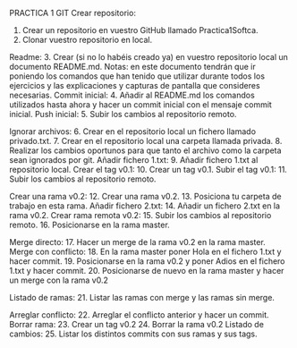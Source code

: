PRACTICA 1 GIT
Crear repositorio: 
1.	Crear un repositorio en vuestro GitHub llamado Practica1Softca. 
2.	Clonar vuestro repositorio en local.
 
 



Readme:
3.	Crear (si no lo habéis creado ya) en vuestro repositorio local un documento README.md. Notas: en este documento tendrán que ir poniendo los comandos que han tenido que utilizar durante todos los ejercicios y las explicaciones y capturas de pantalla que consideres necesarias.
Commit inicial:
4.	Añadir al README.md los comandos utilizados hasta ahora y hacer un commit inicial con el mensaje commit inicial.
Push inicial:
5.	Subir los cambios al repositorio remoto.
 
 
Ignorar archivos:
6.	Crear en el repositorio local un fichero llamado privado.txt.
7.	Crear en el repositorio local una carpeta llamada privada.
8.	Realizar los cambios oportunos para que tanto el archivo como la carpeta sean ignorados por git.
Añadir fichero 1.txt:
9.	Añadir fichero 1.txt al repositorio local.
Crear el tag v0.1:
10.	Crear un tag v0.1.
Subir el tag v0.1:
11.	Subir los cambios al repositorio remoto.
 
 
 
 
 
Crear una rama v0.2:
12.	Crear una rama v0.2.
13.	Posiciona tu carpeta de trabajo en esta rama.
Añadir fichero 2.txt:
14.	Añadir un fichero 2.txt en la rama v0.2.
Crear rama remota v0.2:
15.	Subir los cambios al repositorio remoto.
16.	Posicionarse en la rama master.
 
 

Merge directo:
17.	Hacer un merge de la rama v0.2 en la rama master.
Merge con conflicto:
18.	En la rama master poner Hola en el fichero 1.txt y hacer commit.
19.	Posicionarse en la rama v0.2 y poner Adios en el fichero 1.txt y hacer commit.
20.	Posicionarse de nuevo en la rama master y hacer un merge con la rama v0.2
 
 
Listado de ramas:
21.	Listar las ramas con merge y las ramas sin merge.
 

Arreglar conflicto:
22.	Arreglar el conflicto anterior y hacer un commit.
Borrar rama:
23.	Crear un tag v0.2
24.	Borrar la rama v0.2
Listado de cambios:
25.	Listar los distintos commits con sus ramas y sus tags.
 
